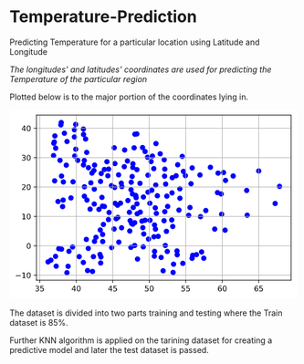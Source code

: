 # Temperature-Prediction
Predicting Temperature for a particular location using Latitude and Longitude

*The longitudes' and latitudes' coordinates are used for predicting the Temperature of the particular region*

Plotted below is to the major portion of the coordinates lying in.

![Alt text](https://github.com/PrateekDey/Temperature-Prediction/blob/master/Plot%20Showing%20the%20Varisity%20of%20Longitudes%20and%20Latitudes.png?raw=true)

The dataset is divided into two parts training and testing where the Train dataset is 85%.

Further KNN algorithm is applied on the tarining dataset for creating a predictive model and later the test dataset is passed.
